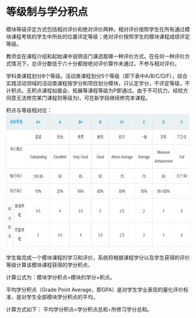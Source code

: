 # 等级制与学分积点

模块等级评定方式包括相对评价和绝对评价两种。相对评价按照学生在所有通过模块课程考核的学生中所处的位置评定等级；绝对评价按照学生的模块课程成绩评定等级。

教师会在课程介绍和起始课中说明该门课选取哪一种评价方式。在任何一种评价方式情况下，总评分数低于六十分都按绝对评价算作未通过，不参与相对评价。

学科类课程划分8个等级。活动类课程划分5个等级（即下表中A/B/C/D/F），综合实践活动领域的活动类课程按学分和项目划分模块，只认定学分，不评定等级，不计积点。无积点课程如晨会、拓展等课程等级为P即通过。由于不可抗力，经校方同意无法修完某门课程则等级为I，可在新学段继续修完本课程。

积点与等级相对应：
 <img src="/images/grade.png" width = "860" height = "370" alt="图片名称" align=center />

学生每完成一个模块课程的学习和评价，系统将根据课程学分以及学生获得的评价等级计算该模块课程获得的学分积点，

计算公式为：模块学分积点=模块的学分×积点。

平均学分积点（Grade Point Average，即GPA）是对学生学业表现的量化评价标准，是对学生全部模块学分积点的平均，

计算方式如下： 平均学分积点=学分积点总和÷所修习学分总和。
